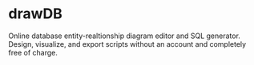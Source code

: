 # drawDB

Online database entity-realtionship diagram editor and SQL generator. Design, visualize, and export scripts without an account and completely free of charge.
